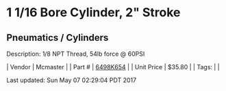 # 1 1/16 Bore Cylinder, 2" Stroke
## Pneumatics / Cylinders
Description: 	1/8 NPT Thread, 54lb force @ 60PSI 

| Vendor | Mcmaster | 
| Part # | [6498K654](https://www.mcmaster.com/#6498K654) | 
| Unit Price | $35.80 | 
| Tags: |  | 

Last updated: Sun May 07 02:29:04 PDT 2017